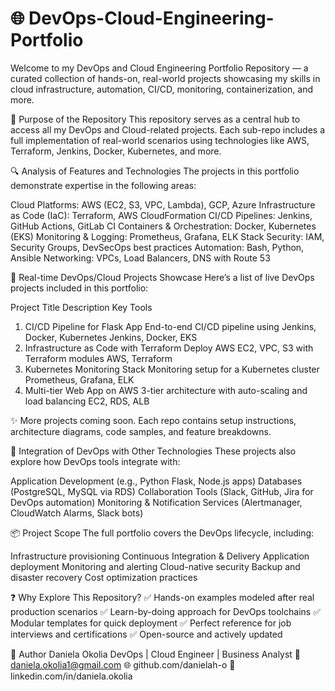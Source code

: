 # 🌐 DevOps-Cloud-Engineering-Portfolio
Welcome to my DevOps and Cloud Engineering Portfolio Repository — a curated collection of hands-on, real-world projects showcasing my skills in cloud infrastructure, automation, CI/CD, monitoring, containerization, and more.

📁 Purpose of the Repository
This repository serves as a central hub to access all my DevOps and Cloud-related projects. Each sub-repo includes a full implementation of real-world scenarios using technologies like AWS, Terraform, Jenkins, Docker, Kubernetes, and more.

🔍 Analysis of Features and Technologies
The projects in this portfolio demonstrate expertise in the following areas:

Cloud Platforms: AWS (EC2, S3, VPC, Lambda), GCP, Azure
Infrastructure as Code (IaC): Terraform, AWS CloudFormation
CI/CD Pipelines: Jenkins, GitHub Actions, GitLab CI
Containers & Orchestration: Docker, Kubernetes (EKS)
Monitoring & Logging: Prometheus, Grafana, ELK Stack
Security: IAM, Security Groups, DevSecOps best practices
Automation: Bash, Python, Ansible
Networking: VPCs, Load Balancers, DNS with Route 53

🚀 Real-time DevOps/Cloud Projects Showcase
Here’s a list of live DevOps projects included in this portfolio:

Project Title	Description	Key Tools
1. CI/CD Pipeline for Flask App	End-to-end CI/CD pipeline using Jenkins, Docker, Kubernetes	Jenkins, Docker, EKS
2. Infrastructure as Code with Terraform	Deploy AWS EC2, VPC, S3 with Terraform modules	AWS, Terraform
3. Kubernetes Monitoring Stack	Monitoring setup for a Kubernetes cluster	Prometheus, Grafana, ELK
4. Multi-tier Web App on AWS	3-tier architecture with auto-scaling and load balancing	EC2, RDS, ALB

✨ More projects coming soon. Each repo contains setup instructions, architecture diagrams, code samples, and feature breakdowns.

🔗 Integration of DevOps with Other Technologies
These projects also explore how DevOps tools integrate with:

Application Development (e.g., Python Flask, Node.js apps)
Databases (PostgreSQL, MySQL via RDS)
Collaboration Tools (Slack, GitHub, Jira for DevOps automation)
Monitoring & Notification Services (Alertmanager, CloudWatch Alarms, Slack bots)

📦 Project Scope
The full portfolio covers the DevOps lifecycle, including:

Infrastructure provisioning
Continuous Integration & Delivery
Application deployment
Monitoring and alerting
Cloud-native security
Backup and disaster recovery
Cost optimization practices

❓ Why Explore This Repository?
✅ Hands-on examples modeled after real production scenarios
✅ Learn-by-doing approach for DevOps toolchains
✅ Modular templates for quick deployment
✅ Perfect reference for job interviews and certifications
✅ Open-source and actively updated

👤 Author
Daniela Okolia
DevOps | Cloud Engineer | Business Analyst
📧 daniela.okolia1@gmail.com
🌐 github.com/danielah-o
💼 linkedin.com/in/daniela.okolia

